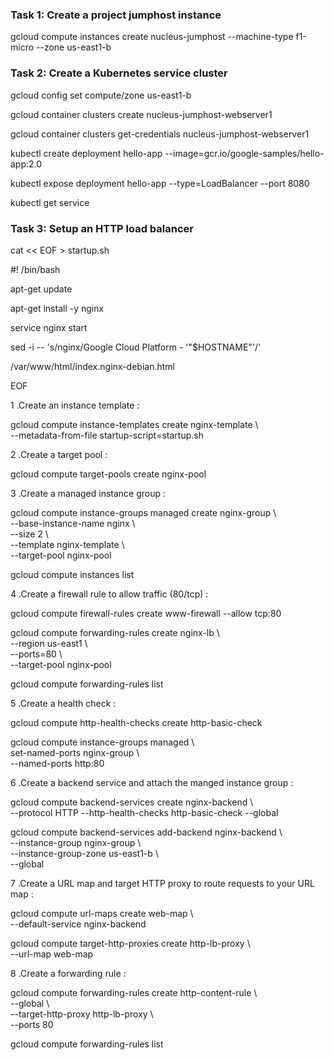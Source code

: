 ### Task 1: Create a project jumphost instance

gcloud compute instances create nucleus-jumphost --machine-type f1-micro --zone us-east1-b


### Task 2: Create a Kubernetes service cluster

gcloud config set compute/zone us-east1-b

gcloud container clusters create nucleus-jumphost-webserver1

gcloud container clusters get-credentials nucleus-jumphost-webserver1

kubectl create deployment hello-app --image=gcr.io/google-samples/hello-app:2.0

kubectl expose deployment hello-app --type=LoadBalancer --port 8080

kubectl get service 


### Task 3: Setup an HTTP load balancer

cat << EOF > startup.sh

#! /bin/bash

apt-get update

apt-get install -y nginx

service nginx start

sed -i -- 's/nginx/Google Cloud Platform - '"\$HOSTNAME"'/' 

/var/www/html/index.nginx-debian.html

EOF

1 .Create an instance template :

gcloud compute instance-templates create nginx-template \ \
--metadata-from-file startup-script=startup.sh

2 .Create a target pool :

gcloud compute target-pools create nginx-pool

3 .Create a managed instance group :

gcloud compute instance-groups managed create nginx-group \ \
--base-instance-name nginx \ \
--size 2 \ \
--template nginx-template \ \
--target-pool nginx-pool

gcloud compute instances list

4 .Create a firewall rule to allow traffic (80/tcp) :

gcloud compute firewall-rules create www-firewall --allow tcp:80

gcloud compute forwarding-rules create nginx-lb \ \
--region us-east1 \ \
--ports=80 \ \
--target-pool nginx-pool

gcloud compute forwarding-rules list

5 .Create a health check :

gcloud compute http-health-checks create http-basic-check

gcloud compute instance-groups managed \ \
set-named-ports nginx-group \ \
--named-ports http:80

6 .Create a backend service and attach the manged instance group :

gcloud compute backend-services create nginx-backend \ \
--protocol HTTP --http-health-checks http-basic-check --global

gcloud compute backend-services add-backend nginx-backend \ \
--instance-group nginx-group \ \
--instance-group-zone us-east1-b \ \
--global

7 .Create a URL map and target HTTP proxy to route requests to your URL map :

gcloud compute url-maps create web-map \ \
--default-service nginx-backend

gcloud compute target-http-proxies create http-lb-proxy \ \
--url-map web-map

8 .Create a forwarding rule :

gcloud compute forwarding-rules create http-content-rule \ \
--global \ \
--target-http-proxy http-lb-proxy \ \
--ports 80

gcloud compute forwarding-rules list
